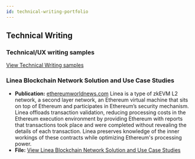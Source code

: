 ```yaml
---
id: technical-writing-portfolio
---
```


## Technical Writing 

### Technical/UX writing samples

[View Technical Writing samples](https://s3.amazonaws.com/external_clips/4884984/Senior_TW_Portfolio_Rebecca_Ellis_2-1.pdf?1700503305)

### Linea Blockchain Network Solution and Use Case Studies

- **Publication:** [ethereumworldnews.com](http://ethereumworldnews.com)
Linea is a type of zkEVM L2 network, a second layer network, an Ethereum virtual machine that sits on top of Ethereum and participates in Ethereum’s security mechanism. Linea offloads transaction validation, reducing processing costs in the Ethereum execution environment by providing Ethereum with reports that transactions took place and were completed without revealing the details of each transaction. Linea preserves knowledge of the inner workings of these contracts while optimizing Ethereum's processing power.
- **File:** [View Linea Blockchain Network Solution and Use Case Studies](https://s3.amazonaws.com/external_clips/4877903/Consensys_Technical_Writing_Sample.pdf?1699985027)
